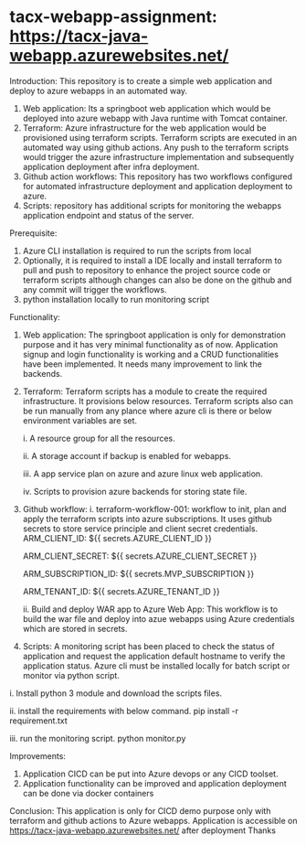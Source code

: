 # tacx-webapp-assignment: https://tacx-java-webapp.azurewebsites.net/
Introduction: This repository is to create a simple web application and deploy to azure webapps in an automated way.
1.  Web application: Its a springboot web application which would be deployed into azure webapp with Java runtime with Tomcat container.
2.  Terraform:  Azure infrastructure for the web application would be provisioned using terraform scripts. Terraform scripts are executed in an automated way using github actions. Any push to the terraform scripts would trigger the azure infrastructure implementation and subsequently application deployment after infra         deployment.
3.  Github action workflows: This repository has two workflows configured for automated infrastructure deployment and application deployment to azure.
4.  Scripts:  repository has additional scripts for monitoring the webapps application endpoint and status of the server.


Prerequisite: 
1.  Azure CLI installation is required to run the scripts from local
2.  Optionally, it is required to install a IDE locally and install terraform to pull and push to repository to enhance the project source code or terraform scripts although changes can also be done on the github and any commit will trigger the workflows.
3.  python installation locally to run monitoring script

Functionality:
1. Web application: The springboot application is only for demonstration purpose and it has very minimal functionality as of now. Application signup and login functionality is working and a CRUD functionalities have been implemented. It needs many improvement to link the backends.
2. Terraform: Terraform scripts has a module to create the required infrastructure. It provisions below resources. Terraform scripts also can be run manually from any plance where azure cli is there or below environment variables are set.

   i.   A resource group for all the resources.
   
   ii.  A storage account if backup is enabled for webapps.
   
   iii. A app service plan on azure and azure linux web application.
   
   iv.  Scripts to provision azure backends for storing state file.
   
3.  Github workflow:
    i.  terraform-workflow-001: workflow to init, plan and apply the terraform scripts into azure subscriptions. It uses github secrets to store service principle and client secret credentials.
    ARM_CLIENT_ID: ${{ secrets.AZURE_CLIENT_ID }}
    
    ARM_CLIENT_SECRET: ${{ secrets.AZURE_CLIENT_SECRET }}
    
    ARM_SUBSCRIPTION_ID: ${{ secrets.MVP_SUBSCRIPTION }}
    
    ARM_TENANT_ID: ${{ secrets.AZURE_TENANT_ID }}
    
    ii. Build and deploy WAR app to Azure Web App: This workflow is to build the war file and deploy into azue webapps using Azure credentials which are stored in secrets.
    
4.  Scripts:  A monitoring script has been placed to check the status of application and request the application default hostname to verify the application status. Azure cli must be installed locally for batch script or monitor via python script.

   i. Install python 3 module and download the scripts files.
   
   ii. install the requirements with below command. pip install -r requirement.txt
   
   iii. run the monitoring script. python monitor.py

Improvements:
1.  Application CICD can be put into Azure devops or any CICD toolset.
2.  Application functionality can be improved and application deployment can be done via docker containers

Conclusion:
This application is only for CICD demo purpose only with terraform and github actions to Azure webapps.
Application is accessible on https://tacx-java-webapp.azurewebsites.net/ after deployment 
Thanks
